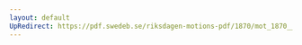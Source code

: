 ```yaml
---
layout: default
UpRedirect: https://pdf.swedeb.se/riksdagen-motions-pdf/1870/mot_1870__ak__00224.pdf
---
```


